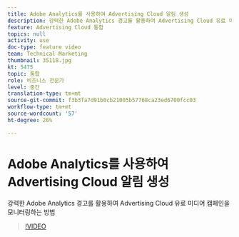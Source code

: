 ```yaml
---
title: Adobe Analytics를 사용하여 Advertising Cloud 알림 생성
description: 강력한 Adobe Analytics 경고를 활용하여 Advertising Cloud 유료 미디어 캠페인을 모니터링하는 방법
feature: Advertising Cloud 통합
topics: null
activity: use
doc-type: feature video
team: Technical Marketing
thumbnail: 35118.jpg
kt: 5475
topic: 통합
role: 비즈니스 전문가
level: 중간
translation-type: tm+mt
source-git-commit: f3b3fa7d91b0cb21005b57768ca23ed6700fcc03
workflow-type: tm+mt
source-wordcount: '57'
ht-degree: 26%

---
```



# Adobe Analytics를 사용하여 Advertising Cloud 알림 생성

강력한 Adobe Analytics 경고를 활용하여 Advertising Cloud 유료 미디어 캠페인을 모니터링하는 방법

>[!VIDEO](https://video.tv.adobe.com/v/35118/?quality=12&learn=on)
